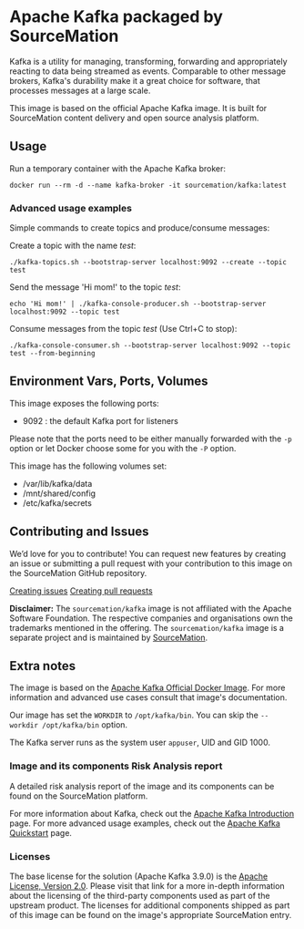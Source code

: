 # Apache Kafka packaged by SourceMation

Kafka is a utility for managing, transforming, forwarding and appropriately
reacting to data being streamed as events. Comparable to other message brokers,
Kafka's durability make it a great choice for software, that processes messages
at a large scale.

This image is based on the official Apache Kafka image. It is built for
SourceMation content delivery and open source analysis platform.

## Usage

Run a temporary container with the Apache Kafka broker:

```
docker run --rm -d --name kafka-broker -it sourcemation/kafka:latest
```

### Advanced usage examples

Simple commands to create topics and produce/consume messages:

Create a topic with the name *test*:

```
./kafka-topics.sh --bootstrap-server localhost:9092 --create --topic test
```

Send the message 'Hi mom!' to the topic *test*:

```
echo 'Hi mom!' | ./kafka-console-producer.sh --bootstrap-server localhost:9092 --topic test
```

Consume messages from the topic *test* (Use Ctrl+C to stop):

```
./kafka-console-consumer.sh --bootstrap-server localhost:9092 --topic test --from-beginning
```

## Environment Vars, Ports, Volumes

This image exposes the following ports: 

- 9092 : the default Kafka port for listeners

Please note that the ports need to be either manually forwarded with the
`-p` option or let Docker choose some for you with the `-P` option.

This image has the following volumes set:

- /var/lib/kafka/data
- /mnt/shared/config
- /etc/kafka/secrets

## Contributing and Issues

We’d love for you to contribute! You can request new features by
creating an issue or submitting a pull request with your contribution to
this image on the SourceMation GitHub repository.

[Creating issues](https://github.com/SourceMation/containers/issues/new)
[Creating pull
requests](https://github.com/SourceMation/containers/compare)

**Disclaimer:** The `sourcemation/kafka` image is not affiliated with the
Apache Software Foundation. The respective companies and organisations own the
trademarks mentioned in the offering. The `sourcemation/kafka` image is a
separate project and is maintained by [SourceMation](https://sourcemation.com).

## Extra notes

The image is based on the [Apache Kafka Official Docker
Image](https://hub.docker.com/r/apache/kafka). For more information and
advanced use cases consult that image's documentation.

Our image has set the `WORKDIR` to `/opt/kafka/bin`. You can skip the
`--workdir /opt/kafka/bin` option.

The Kafka server runs as the system user `appuser`, UID and GID 1000.

### Image and its components Risk Analysis report

A detailed risk analysis report of the image and its components can be found on
the SourceMation platform.

For more information about Kafka, check out the [Apache Kafka
Introduction](https://kafka.apache.org/intro) page. For more advanced usage
examples, check out the [Apache Kafka
Quickstart](https://kafka.apache.org/quickstart) page.

### Licenses

The base license for the solution (Apache Kafka 3.9.0) is the [Apache License,
Version 2.0](https://github.com/apache/kafka/blob/3.9.0/LICENSE-binary). Please
visit that link for a more in-depth information about the licensing of the
third-party components used as part of the upstream product. The licenses for
additional components shipped as part of this image can be found on the image's
appropriate SourceMation entry.
